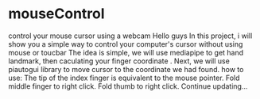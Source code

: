 # mouseControl
control your mouse cursor using a webcam
Hello guys
In this project, i will show you a simple way to control your computer's cursor without using mouse or toucbar
The idea is simple, we will use mediapipe to get hand landmark, then caculating your finger coordinate .
Next, we will use piautogui library to move cursor to the coordinate we had found. 
how to use:
  The tip of the index finger is equivalent to the mouse pointer.
  Fold middle finger to right click.
  Fold thumb to right click.
Continue updating...
